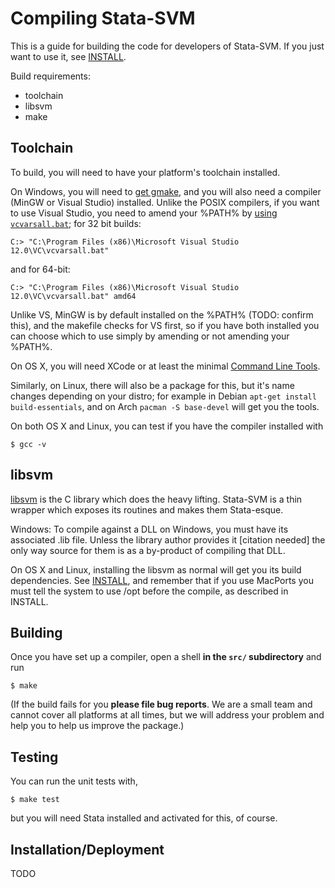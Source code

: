 Compiling Stata-SVM
===================

This is a guide for building the code for developers of Stata-SVM.
If you just want to use it, see [INSTALL](INSTALL.md).

Build requirements:
* toolchain
* libsvm
* make

Toolchain
---------

To build, you will need to have your platform's toolchain installed.

On Windows, you will need to [get gmake](http://gnuwin32.sourceforge.net/packages/make.htm), and you will also need a compiler (MinGW or Visual Studio) installed.
Unlike the POSIX compilers, if you want to use Visual Studio, you need to amend your %PATH% by [using `vcvarsall.bat`](https://msdn.microsoft.com/en-us/library/x4d2c09s.aspx); for 32 bit builds:
```
C:> "C:\Program Files (x86)\Microsoft Visual Studio 12.0\VC\vcvarsall.bat"
```
and for 64-bit:
```
C:> "C:\Program Files (x86)\Microsoft Visual Studio 12.0\VC\vcvarsall.bat" amd64
```
Unlike VS, MinGW is by default installed on the %PATH% (TODO: confirm this), and the makefile checks for VS first,
so if you have both installed you can choose which to use simply by amending or not amending your %PATH%.

On OS X, you will need XCode or at least the minimal [Command Line Tools](TODO).

Similarly, on Linux, there will also be a package for this, but it's name changes depending on your distro; for example in Debian `apt-get install build-essentials`, and on Arch `pacman -S base-devel` will get you the tools.

On both OS X and Linux, you can test if you have the compiler installed with
```
$ gcc -v
```

libsvm
------

[libsvm](http://www.csie.ntu.edu.tw/~cjlin/libsvm/) is the C library which does the heavy lifting. Stata-SVM is a thin wrapper which exposes its routines and makes them Stata-esque.

Windows:
To compile against a DLL on Windows, you must have its associated .lib file. Unless the library author provides it [citation needed] the only way source for them is as a by-product of compiling that DLL.

On OS X and Linux, installing the libsvm as normal will get you its build dependencies. See [INSTALL](INSTALL.md), and remember that if you use MacPorts you must tell the system to use /opt before the compile, as described in INSTALL.

Building
--------

Once you have set up a compiler, open a shell **in the `src/` subdirectory** and run
```
$ make
```

(If the build fails for you **please file bug reports**. We are a small team and cannot cover all platforms at all times, but we will address your problem and help you to help us improve the package.)

Testing
-------

You can run the unit tests with, 
```
$ make test
```
but you will need Stata installed and activated for this, of course.

Installation/Deployment
-----------------------

TODO